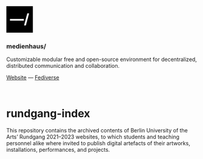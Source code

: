 <img src="./public/favicon.svg" width="70" />

### medienhaus/

Customizable modular free and open-source environment for decentralized, distributed communication and collaboration.

[Website](https://medienhaus.dev/) — [Fediverse](https://chaos.social/@medienhaus)

<br>

# rundgang-index

This repository contains the archived contents of Berlin University of the Arts’ Rundgang 2021–2023 websites, to which students and teaching personnel alike where invited to publish digital artefacts of their artworks, installations, performances, and projects.
